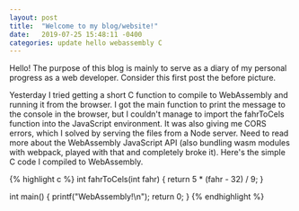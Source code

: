 ```yaml
---
layout: post
title:  "Welcome to my blog/website!"
date:   2019-07-25 15:48:11 -0400
categories: update hello webassembly C
---
```

Hello! The purpose of this blog is mainly to serve as a diary of my personal progress as a web developer. Consider this first post the before picture.

Yesterday I tried getting a short C function to compile to WebAssembly and running it from the browser. I got the main function to print the message to the console in the browser, but I couldn't manage to import the fahrToCels function into the JavaScript environment. It was also giving me CORS errors, which I solved by serving the files from a Node server. Need to read more about the WebAssembly JavaScript API (also bundling wasm modules with webpack, played with that and completely broke it). Here's the simple C code I compiled to WebAssembly.

{% highlight c %}
int fahrToCels(int fahr)
{
  return 5 * (fahr - 32) / 9;
}

int main()
{
  printf("WebAssembly!\n");
  return 0;
} 
{% endhighlight %}
